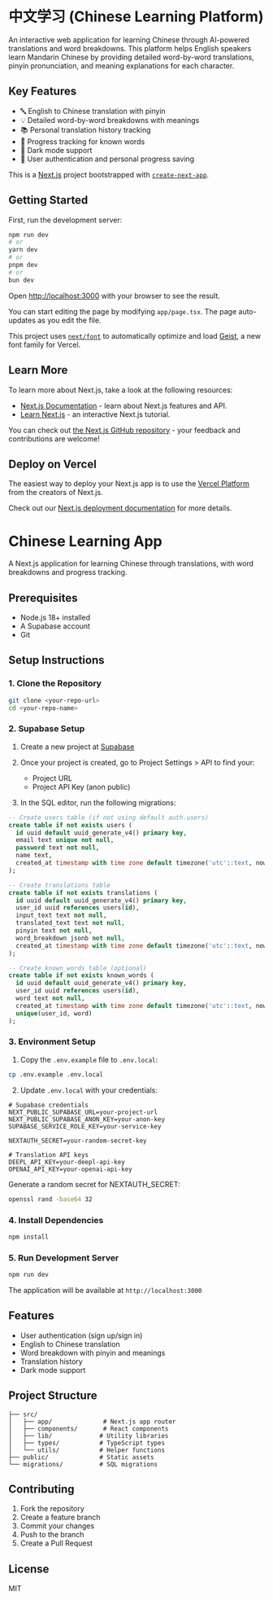 # 中文学习 (Chinese Learning Platform)

An interactive web application for learning Chinese through AI-powered translations and word breakdowns. This platform helps English speakers learn Mandarin Chinese by providing detailed word-by-word translations, pinyin pronunciation, and meaning explanations for each character.

## Key Features

- 🔤 English to Chinese translation with pinyin
- 💡 Detailed word-by-word breakdowns with meanings
- 📚 Personal translation history tracking
- 🎯 Progress tracking for known words
- 🌙 Dark mode support
- 🔐 User authentication and personal progress saving

This is a [Next.js](https://nextjs.org) project bootstrapped with [`create-next-app`](https://nextjs.org/docs/app/api-reference/cli/create-next-app).

## Getting Started

First, run the development server:

```bash
npm run dev
# or
yarn dev
# or
pnpm dev
# or
bun dev
```

Open [http://localhost:3000](http://localhost:3000) with your browser to see the result.

You can start editing the page by modifying `app/page.tsx`. The page auto-updates as you edit the file.

This project uses [`next/font`](https://nextjs.org/docs/app/building-your-application/optimizing/fonts) to automatically optimize and load [Geist](https://vercel.com/font), a new font family for Vercel.

## Learn More

To learn more about Next.js, take a look at the following resources:

- [Next.js Documentation](https://nextjs.org/docs) - learn about Next.js features and API.
- [Learn Next.js](https://nextjs.org/learn) - an interactive Next.js tutorial.

You can check out [the Next.js GitHub repository](https://github.com/vercel/next.js) - your feedback and contributions are welcome!

## Deploy on Vercel

The easiest way to deploy your Next.js app is to use the [Vercel Platform](https://vercel.com/new?utm_medium=default-template&filter=next.js&utm_source=create-next-app&utm_campaign=create-next-app-readme) from the creators of Next.js.

Check out our [Next.js deployment documentation](https://nextjs.org/docs/app/building-your-application/deploying) for more details.
# Chinese Learning App

A Next.js application for learning Chinese through translations, with word breakdowns and progress tracking.

## Prerequisites

- Node.js 18+ installed
- A Supabase account
- Git

## Setup Instructions

### 1. Clone the Repository

```bash
git clone <your-repo-url>
cd <your-repo-name>
```

### 2. Supabase Setup

1. Create a new project at [Supabase](https://supabase.com)
2. Once your project is created, go to Project Settings > API to find your:
   - Project URL
   - Project API Key (anon public)

3. In the SQL editor, run the following migrations:

```sql
-- Create users table (if not using default auth.users)
create table if not exists users (
  id uuid default uuid_generate_v4() primary key,
  email text unique not null,
  password text not null,
  name text,
  created_at timestamp with time zone default timezone('utc'::text, now()) not null
);

-- Create translations table
create table if not exists translations (
  id uuid default uuid_generate_v4() primary key,
  user_id uuid references users(id),
  input_text text not null,
  translated_text text not null,
  pinyin text not null,
  word_breakdown jsonb not null,
  created_at timestamp with time zone default timezone('utc'::text, now()) not null
);

-- Create known_words table (optional)
create table if not exists known_words (
  id uuid default uuid_generate_v4() primary key,
  user_id uuid references users(id),
  word text not null,
  created_at timestamp with time zone default timezone('utc'::text, now()) not null,
  unique(user_id, word)
);
```

### 3. Environment Setup

1. Copy the `.env.example` file to `.env.local`:
```bash
cp .env.example .env.local
```

2. Update `.env.local` with your credentials:
```
# Supabase credentials
NEXT_PUBLIC_SUPABASE_URL=your-project-url
NEXT_PUBLIC_SUPABASE_ANON_KEY=your-anon-key
SUPABASE_SERVICE_ROLE_KEY=your-service-key

NEXTAUTH_SECRET=your-random-secret-key

# Translation API keys
DEEPL_API_KEY=your-deepl-api-key
OPENAI_API_KEY=your-openai-api-key
```

Generate a random secret for NEXTAUTH_SECRET:
```bash
openssl rand -base64 32
```

### 4. Install Dependencies

```bash
npm install
```

### 5. Run Development Server

```bash
npm run dev
```

The application will be available at `http://localhost:3000`

## Features

- User authentication (sign up/sign in)
- English to Chinese translation
- Word breakdown with pinyin and meanings
- Translation history
- Dark mode support

## Project Structure

```
├── src/
│   ├── app/              # Next.js app router
│   ├── components/       # React components
│   ├── lib/             # Utility libraries
│   ├── types/           # TypeScript types
│   └── utils/           # Helper functions
├── public/              # Static assets
└── migrations/          # SQL migrations
```

## Contributing

1. Fork the repository
2. Create a feature branch
3. Commit your changes
4. Push to the branch
5. Create a Pull Request

## License

MIT
